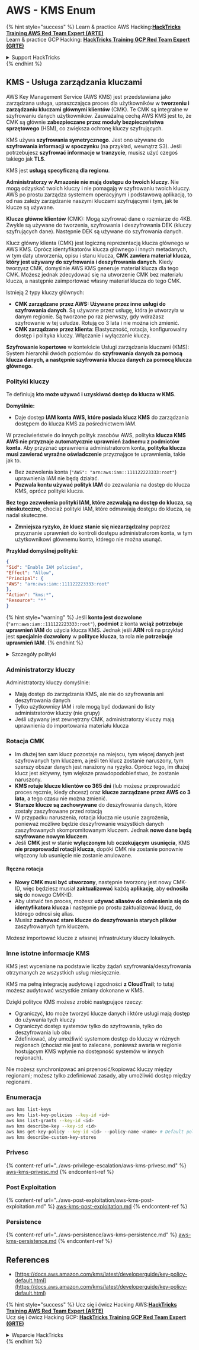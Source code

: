 # AWS - KMS Enum

{% hint style="success" %}
Learn & practice AWS Hacking:<img src="../../../.gitbook/assets/image (1).png" alt="" data-size="line">[**HackTricks Training AWS Red Team Expert (ARTE)**](https://training.hacktricks.xyz/courses/arte)<img src="../../../.gitbook/assets/image (1).png" alt="" data-size="line">\
Learn & practice GCP Hacking: <img src="../../../.gitbook/assets/image (2).png" alt="" data-size="line">[**HackTricks Training GCP Red Team Expert (GRTE)**<img src="../../../.gitbook/assets/image (2).png" alt="" data-size="line">](https://training.hacktricks.xyz/courses/grte)

<details>

<summary>Support HackTricks</summary>

* Check the [**subscription plans**](https://github.com/sponsors/carlospolop)!
* **Join the** 💬 [**Discord group**](https://discord.gg/hRep4RUj7f) or the [**telegram group**](https://t.me/peass) or **follow** us on **Twitter** 🐦 [**@hacktricks\_live**](https://twitter.com/hacktricks\_live)**.**
* **Share hacking tricks by submitting PRs to the** [**HackTricks**](https://github.com/carlospolop/hacktricks) and [**HackTricks Cloud**](https://github.com/carlospolop/hacktricks-cloud) github repos.

</details>
{% endhint %}

## KMS - Usługa zarządzania kluczami

AWS Key Management Service (AWS KMS) jest przedstawiana jako zarządzana usługa, upraszczająca proces dla użytkowników w **tworzeniu i zarządzaniu kluczami głównymi klientów** (CMK). Te CMK są integralne w szyfrowaniu danych użytkowników. Zauważalną cechą AWS KMS jest to, że CMK są głównie **zabezpieczane przez moduły bezpieczeństwa sprzętowego** (HSM), co zwiększa ochronę kluczy szyfrujących.

KMS używa **szyfrowania symetrycznego**. Jest ono używane do **szyfrowania informacji w spoczynku** (na przykład, wewnątrz S3). Jeśli potrzebujesz **szyfrować informacje w tranzycie**, musisz użyć czegoś takiego jak **TLS**.

KMS jest **usługą specyficzną dla regionu**.

**Administratorzy w Amazonie nie mają dostępu do twoich kluczy**. Nie mogą odzyskać twoich kluczy i nie pomagają w szyfrowaniu twoich kluczy. AWS po prostu zarządza systemem operacyjnym i podstawową aplikacją, to od nas zależy zarządzanie naszymi kluczami szyfrującymi i tym, jak te klucze są używane.

**Klucze główne klientów** (CMK): Mogą szyfrować dane o rozmiarze do 4KB. Zwykle są używane do tworzenia, szyfrowania i deszyfrowania DEK (kluczy szyfrujących dane). Następnie DEK są używane do szyfrowania danych.

Klucz główny klienta (CMK) jest logiczną reprezentacją klucza głównego w AWS KMS. Oprócz identyfikatorów klucza głównego i innych metadanych, w tym daty utworzenia, opisu i stanu klucza, **CMK zawiera materiał klucza, który jest używany do szyfrowania i deszyfrowania danych**. Kiedy tworzysz CMK, domyślnie AWS KMS generuje materiał klucza dla tego CMK. Możesz jednak zdecydować się na utworzenie CMK bez materiału klucza, a następnie zaimportować własny materiał klucza do tego CMK.

Istnieją 2 typy kluczy głównych:

* **CMK zarządzane przez AWS: Używane przez inne usługi do szyfrowania danych**. Są używane przez usługę, która je utworzyła w danym regionie. Są tworzone po raz pierwszy, gdy wdrażasz szyfrowanie w tej usłudze. Rotują co 3 lata i nie można ich zmienić.
* **CMK zarządzane przez klienta**: Elastyczność, rotacja, konfigurowalny dostęp i polityka kluczy. Włączanie i wyłączanie kluczy.

**Szyfrowanie kopertowe** w kontekście Usługi zarządzania kluczami (KMS): System hierarchii dwóch poziomów do **szyfrowania danych za pomocą klucza danych, a następnie szyfrowania klucza danych za pomocą klucza głównego**.

### Polityki kluczy

Te definiują **kto może używać i uzyskiwać dostęp do klucza w KMS**.

**Domyślnie:**

*   Daje dostęp **IAM konta AWS, które posiada klucz KMS** do zarządzania dostępem do klucza KMS za pośrednictwem IAM.

W przeciwieństwie do innych polityk zasobów AWS, polityka **klucza KMS AWS nie przyznaje automatycznie uprawnień żadnemu z podmiotów konta**. Aby przyznać uprawnienia administratorom konta, **polityka klucza musi zawierać wyraźne oświadczenie** przyznające te uprawnienia, takie jak to.

* Bez zezwolenia konta (`"AWS": "arn:aws:iam::111122223333:root"`) uprawnienia IAM nie będą działać.
*   **Pozwala kontu używać polityk IAM** do zezwalania na dostęp do klucza KMS, oprócz polityki klucza.

**Bez tego zezwolenia polityki IAM, które zezwalają na dostęp do klucza, są nieskuteczne**, chociaż polityki IAM, które odmawiają dostępu do klucza, są nadal skuteczne.
* **Zmniejsza ryzyko, że klucz stanie się niezarządzalny** poprzez przyznanie uprawnień do kontroli dostępu administratorom konta, w tym użytkownikowi głównemu konta, którego nie można usunąć.

**Przykład domyślnej polityki:**
```json
{
"Sid": "Enable IAM policies",
"Effect": "Allow",
"Principal": {
"AWS": "arn:aws:iam::111122223333:root"
},
"Action": "kms:*",
"Resource": "*"
}
```
{% hint style="warning" %}
Jeśli **konto jest dozwolone** (`"arn:aws:iam::111122223333:root"`), **podmiot** z konta **wciąż potrzebuje uprawnień IAM** do użycia klucza KMS. Jednak jeśli **ARN** roli na przykład jest **specjalnie dozwolony** w **polityce klucza**, ta rola **nie potrzebuje uprawnień IAM**.
{% endhint %}

<details>

<summary>Szczegóły polityki</summary>

Właściwości polityki:

* Dokument oparty na JSON
* Zasób --> Dotknięte zasoby (może być "\*")
* Akcja --> kms:Encrypt, kms:Decrypt, kms:CreateGrant ... (uprawnienia)
* Efekt --> Zezwól/Odmów
* Podmiot --> arn dotknięty
* Warunki (opcjonalne) --> Warunek przyznający uprawnienia

Granty:

* Zezwala na delegowanie swoich uprawnień innemu podmiotowi AWS w ramach twojego konta AWS. Musisz je utworzyć za pomocą interfejsów API AWS KMS. Można wskazać identyfikator CMK, podmiot uprawniony i wymagany poziom operacji (Decrypt, Encrypt, GenerateDataKey...)
* Po utworzeniu grantu wydawany jest GrantToken i GrantID

**Dostęp**:

* Poprzez **politykę klucza** -- Jeśli to istnieje, ma **pierwszeństwo** przed polityką IAM
* Poprzez **politykę IAM**
* Poprzez **granty**

</details>

### Administratorzy kluczy

Administratorzy kluczy domyślnie:

* Mają dostęp do zarządzania KMS, ale nie do szyfrowania ani deszyfrowania danych
* Tylko użytkownicy IAM i role mogą być dodawani do listy administratorów kluczy (nie grupy)
* Jeśli używany jest zewnętrzny CMK, administratorzy kluczy mają uprawnienia do importowania materiału klucza

### Rotacja CMK

* Im dłużej ten sam klucz pozostaje na miejscu, tym więcej danych jest szyfrowanych tym kluczem, a jeśli ten klucz zostanie naruszony, tym szerszy obszar danych jest narażony na ryzyko. Oprócz tego, im dłużej klucz jest aktywny, tym większe prawdopodobieństwo, że zostanie naruszony.
* **KMS rotuje klucze klientów co 365 dni** (lub możesz przeprowadzić proces ręcznie, kiedy chcesz) oraz **klucze zarządzane przez AWS co 3 lata**, a tego czasu nie można zmienić.
* **Starsze klucze są zachowywane** do deszyfrowania danych, które zostały zaszyfrowane przed rotacją
* W przypadku naruszenia, rotacja klucza nie usunie zagrożenia, ponieważ możliwe będzie deszyfrowanie wszystkich danych zaszyfrowanych skompromitowanym kluczem. Jednak **nowe dane będą szyfrowane nowym kluczem**.
* Jeśli **CMK** jest w stanie **wyłączonym** lub **oczekującym** **usunięcia**, KMS **nie przeprowadzi rotacji klucza**, dopóki CMK nie zostanie ponownie włączony lub usunięcie nie zostanie anulowane.

#### Ręczna rotacja

* **Nowy CMK musi być utworzony**, następnie tworzony jest nowy CMK-ID, więc będziesz musiał **zaktualizować** każdą **aplikację**, aby **odnosiła się** do nowego CMK-ID.
* Aby ułatwić ten proces, możesz **używać aliasów do odniesienia się do identyfikatora klucza** i następnie po prostu zaktualizować klucz, do którego odnosi się alias.
* Musisz **zachować stare klucze do deszyfrowania starych plików** zaszyfrowanych tym kluczem.

Możesz importować klucze z własnej infrastruktury kluczy lokalnych.

### Inne istotne informacje KMS

KMS jest wyceniane na podstawie liczby żądań szyfrowania/deszyfrowania otrzymanych ze wszystkich usług miesięcznie.

KMS ma pełną integrację audytową i zgodności **z CloudTrail**; to tutaj możesz audytować wszystkie zmiany dokonane w KMS.

Dzięki polityce KMS możesz zrobić następujące rzeczy:

* Ograniczyć, kto może tworzyć klucze danych i które usługi mają dostęp do używania tych kluczy
* Ograniczyć dostęp systemów tylko do szyfrowania, tylko do deszyfrowania lub obu
* Zdefiniować, aby umożliwić systemom dostęp do kluczy w różnych regionach (chociaż nie jest to zalecane, ponieważ awaria w regionie hostującym KMS wpłynie na dostępność systemów w innych regionach).

Nie możesz synchronizować ani przenosić/kopiować kluczy między regionami; możesz tylko zdefiniować zasady, aby umożliwić dostęp między regionami.

### Enumeracja
```bash
aws kms list-keys
aws kms list-key-policies --key-id <id>
aws kms list-grants --key-id <id>
aws kms describe-key --key-id <id>
aws kms get-key-policy --key-id <id> --policy-name <name> # Default policy name is "default"
aws kms describe-custom-key-stores
```
### Privesc

{% content-ref url="../aws-privilege-escalation/aws-kms-privesc.md" %}
[aws-kms-privesc.md](../aws-privilege-escalation/aws-kms-privesc.md)
{% endcontent-ref %}

### Post Exploitation

{% content-ref url="../aws-post-exploitation/aws-kms-post-exploitation.md" %}
[aws-kms-post-exploitation.md](../aws-post-exploitation/aws-kms-post-exploitation.md)
{% endcontent-ref %}

### Persistence

{% content-ref url="../aws-persistence/aws-kms-persistence.md" %}
[aws-kms-persistence.md](../aws-persistence/aws-kms-persistence.md)
{% endcontent-ref %}

## References

* [https://docs.aws.amazon.com/kms/latest/developerguide/key-policy-default.html](https://docs.aws.amazon.com/kms/latest/developerguide/key-policy-default.html)

{% hint style="success" %}
Ucz się i ćwicz Hacking AWS:<img src="../../../.gitbook/assets/image (1).png" alt="" data-size="line">[**HackTricks Training AWS Red Team Expert (ARTE)**](https://training.hacktricks.xyz/courses/arte)<img src="../../../.gitbook/assets/image (1).png" alt="" data-size="line">\
Ucz się i ćwicz Hacking GCP: <img src="../../../.gitbook/assets/image (2).png" alt="" data-size="line">[**HackTricks Training GCP Red Team Expert (GRTE)**<img src="../../../.gitbook/assets/image (2).png" alt="" data-size="line">](https://training.hacktricks.xyz/courses/grte)

<details>

<summary>Wsparcie HackTricks</summary>

* Sprawdź [**plany subskrypcyjne**](https://github.com/sponsors/carlospolop)!
* **Dołącz do** 💬 [**grupy Discord**](https://discord.gg/hRep4RUj7f) lub [**grupy telegramowej**](https://t.me/peass) lub **śledź** nas na **Twitterze** 🐦 [**@hacktricks\_live**](https://twitter.com/hacktricks\_live)**.**
* **Dziel się trikami hackingowymi, przesyłając PR-y do** [**HackTricks**](https://github.com/carlospolop/hacktricks) i [**HackTricks Cloud**](https://github.com/carlospolop/hacktricks-cloud) repozytoriów na githubie.

</details>
{% endhint %}
